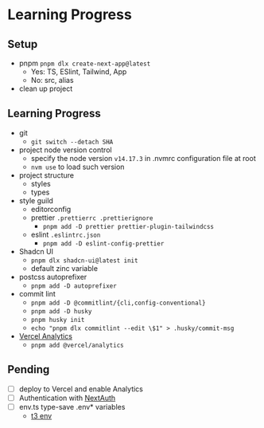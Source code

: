 # Learning Progress

## Setup

- pnpm `pnpm dlx create-next-app@latest`
  - Yes: TS, ESlint, Tailwind, App
  - No: src, alias
- clean up project

## Learning Progress

- git
  - `git switch --detach SHA`
- project node version control
  - specify the node version `v14.17.3` in .nvmrc configuration file at root
  - `nvm use` to load such version
- project structure
  - styles
  - types
- style guild
  - editorconfig
  - prettier `.prettierrc .prettierignore`
    - `pnpm add -D prettier prettier-plugin-tailwindcss`
  - eslint `.eslintrc.json`
    - `pnpm add -D eslint-config-prettier`
- Shadcn UI
  - `pnpm dlx shadcn-ui@latest init`
  - default zinc variable
- postcss autoprefixer
  - `pnpm add -D autoprefixer`
- commit lint
  - `pnpm add -D @commitlint/{cli,config-conventional}`
  - `pnpm add -D husky`
  - `pnpm husky init`
  - `echo "pnpm dlx commitlint --edit \$1" > .husky/commit-msg`
- [Vercel Analytics](https://vercel.com/docs/analytics/quickstart)
  - `pnpm add @vercel/analytics`

## Pending

- [ ] deploy to Vercel and enable Analytics
- [ ] Authentication with [NextAuth](https://next-auth.js.org/)
- [ ] env.ts type-save .env\* variables
  - [t3 env](https://env.t3.gg/docs/nextjs)
